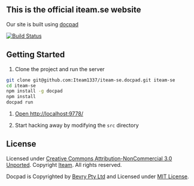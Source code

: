 ## This is the official iteam.se website
Our site is built using [docpad](https://github.com/bevry/docpad/)


[![Build Status](http://drone.iteam.se/github.com/iteam1337/iteam-se.docpad/status.svg?branch=master)](http://drone.iteam.se/github.com/iteam1337/iteam-se.docpad)

## Getting Started

1. Clone the project and run the server

  ``` bash
  git clone git@github.com:Iteam1337/iteam-se.docpad.git iteam-se
  cd iteam-se
  npm install -g docpad
  npm install
  docpad run
  ```

1. [Open http://localhost:9778/](http://localhost:9778/)

1. Start hacking away by modifying the `src` directory


## License

Licensed under [Creative Commons Attribution-NonCommercial 3.0 Unported](http://creativecommons.org/licenses/by-nc/3.0).
Copyright [Iteam](http://iteam.se). All rights reserved.

Docpad is Copyrighted by [Bevry Pty Ltd](http://bevry.me) and Licensed under [MIT License](http://creativecommons.org/licenses/MIT/).
